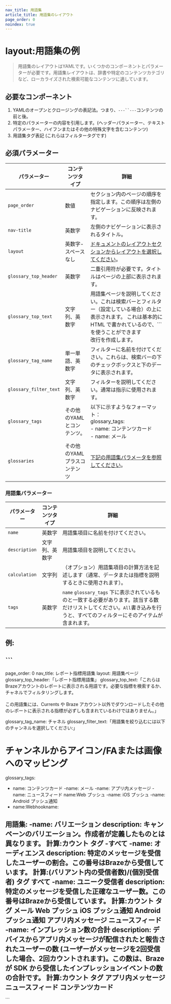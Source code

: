 ```yaml
---
nav_title: 用語集
article_title: 用語集のレイアウト
page_order: 0
noindex: true
---
```


# layout:用語集の例

> 用語集のレイアウトはYAMLです。いくつかのコンポーネントとパラメーターが必要です。用語集レイアウトは、辞書や特定のコンテンツカテゴリなど、ローカライズされた検索可能なコンテンツに適しています。

## 必要なコンポーネント

1. YAMLのオープンとクロージングの表記法。つまり、`---``---`コンテンツの前と後。 
2. 特定のパラメーターの内容を引用します。(ヘッダーパラメーター、テキストパラメーター、ハイフンまたはその他の特殊文字を含むコンテンツ)
3. 用語集タグ表記 (これらはフィルタータグです)

## 必須パラメーター

|パラメーター | コンテンツタイプ | 詳細 |
|---|---|---|
| `page_order` | 数値 | セクション内のページの順序を指定します。この順序は左側のナビゲーションに反映されます。|
| `nav-title` | 英数字 | 左側のナビゲーションに表示されるタイトル。|
| `layout` | 英数字-スペースなし | [ドキュメントのレイアウトセクションからレイアウトを選択してください](https://github.com/Appboy/braze-docs/tree/develop/_layouts)。|
| `glossary_top_header` | 英数字 | 二重引用符が必要です。タイトルはページの上部に表示されます。|
| `glossary_top_text` | 文字列、英数字 | 用語集ページを説明してください。これは検索バーとフィルター（設定している場合）の上に表示されます。 これは基本的に HTML で書かれているので、\`\`\`を使うことができます<br> 改行を作成します。|
| `glossary_tag_name` | 単一単語、英数字 | フィルターに名前を付けてください。これらは、検索バーの下のチェックボックスと下のデータに表示されます。|
| `glossary_filter_text` | 文字列、英数字 | フィルターを説明してください。通常は指示に使用されます。|
| `glossary_tags` | その他のYAMLとコンテンツ。| 以下に示すようなフォーマット：<br> glossary\_tags:<br>  - name: コンテンツカード <br>  - name: メール
| `glossaries` | その他のYAMLプラスコンテンツ | [下記の用語集パラメータを参照してください](#glossaries-parameters)。|

### 用語集パラメーター

|パラメーター | コンテンツタイプ | 詳細 |
|---|---|---|
| `name` | 英数字 | 用語集項目に名前を付けてください。|
| `description` | 文字列、英数字 | 用語集項目を説明してください。|
| `calculation` | 文字列 |（オプション）用語集項目の計算方法を記述します（通常、データまたは指標を説明するときに使用されます）。|
| `tags` | 英数字 | `name` `glossary_tags` 下に表示されているものと一致する必要があります。該当する数だけリストしてください。`All`書き込みを行うと、すべてのフィルターにそのアイテムが含まれます。|

## 例:

\`\`\`
---
page_order: 0
nav_title: レポート指標用語集
layout: 用語集ページ
glossary\_top\_header:「レポート指標用語集」
glossary\_top\_text:「これらはBrazeアカウントのレポートに表示される用語です。必要な指標を検索するか、チャネルでフィルタリングします。<br>  <br> この用語集には、Currents や Braze アカウント以外でダウンロードしたその他のレポートに表示される指標が必ずしも含まれているわけではありません。」

glossary\_tag_name: チャネル
glossary\_filter\_text:「用語集を絞り込むには以下のチャンネルを選択してください:」

# チャンネルからアイコン/FAまたは画像へのマッピング
glossary\_tags:
  - name: コンテンツカード
  -name: メール
  -name: アプリ内メッセージ
  -name: ニュースフィード
  name:Web プッシュ
  -name: iOS プッシュ
  -name: Android プッシュ通知
  - name:Webhookname:

用語集:
  -name: バリエーション
    description: キャンペーンのバリエーション。作成者が定義したものとは異なります。
    計算:カウント
    タグ
      -すべて
  -name: オーディエンス
    description: 特定のメッセージを受信したユーザーの割合。この番号はBrazeから受信しています。
    計算:(バリアント内の受信者数)/(個別受信者)
    タグ
      すべて
  -name: ユニーク受信者
    description: 特定のメッセージを受信した正確なユーザー数。この番号はBrazeから受信しています。
    計算:カウント
    タグ
      メール
      Web プッシュ
      iOS プッシュ通知
      Android プッシュ通知
      アプリ内メッセージ
      ニュースフィード
  -name: インプレッション数の合計
    description: デバイスからアプリ内メッセージが配信されたと報告されたユーザーの数 (ユーザーがメッセージを2回受信した場合、2回カウントされます)。この数は、Braze が SDK から受信したインプレッションイベントの数の合計です。
    計算:カウント
    タグ
      アプリ内メッセージ
      ニュースフィード
      コンテンツカード
---
\`\`\`
